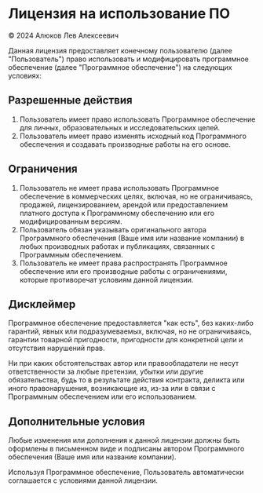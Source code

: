 # Лицензия на использование ПО

© 2024 Алюков Лев Алексеевич

Данная лицензия предоставляет конечному пользователю (далее "Пользователь") право использовать и модифицировать программное обеспечение (далее "Программное обеспечение") на следующих условиях:

## Разрешенные действия
1. Пользователь имеет право использовать Программное обеспечение для личных, образовательных и исследовательских целей.
2. Пользователь имеет право изменять исходный код Программного обеспечения и создавать производные работы на его основе.

## Ограничения
1. Пользователь не имеет права использовать Программное обеспечение в коммерческих целях, включая, но не ограничиваясь, продажей, лицензированием, арендой или предоставлением платного доступа к Программному обеспечению или его модифицированным версиям.
2. Пользователь обязан указывать оригинального автора Программного обеспечения (Ваше имя или название компании) в любых производных работах и публикациях, связанных с Программным обеспечением.
3. Пользователь не имеет права распространять Программное обеспечение или его производные работы с ограничениями, которые противоречат условиям данной лицензии.

## Дисклеймер
Программное обеспечение предоставляется "как есть", без каких-либо гарантий, явных или подразумеваемых, включая, но не ограничиваясь, гарантии товарной пригодности, пригодности для конкретной цели и отсутствия нарушений прав. 

Ни при каких обстоятельствах автор или 
правообладатели не несут ответственности за любые претензии, убытки или другие обязательства, будь то в результате действия контракта, деликта или иного правонарушения, возникающие из, из-за или в связи с Программным обеспечением или его использованием.

## Дополнительные условия
Любые изменения или дополнения к данной лицензии должны быть оформлены в письменном виде и подписаны автором Программного обеспечения (Ваше имя или название компании).

Используя Программное обеспечение, Пользователь автоматически соглашается с условиями данной лицензии.
